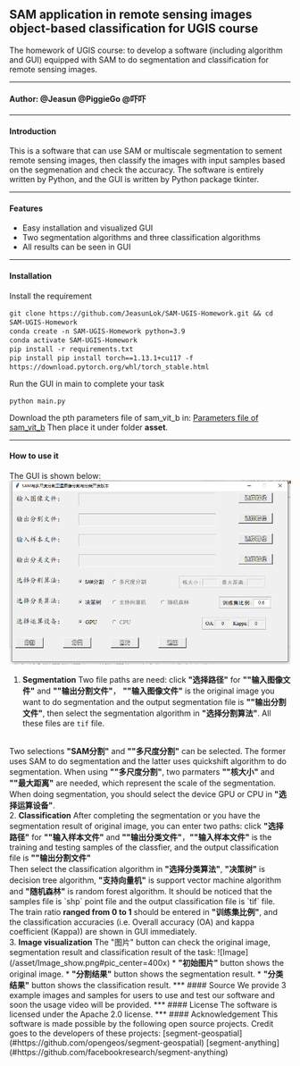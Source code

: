 ## SAM application in remote sensing images object-based classification for UGIS course
The homework of UGIS course: to develop a software (including algorithm and GUI) equipped with SAM to do segmentation and classification for remote sensing images.
***
#### Author: @Jeasun @PiggieGo @吓吓
***
#### Introduction
This is a software that can use SAM or multiscale segmentation to sement remote sensing images, then classify the images with input samples based on the segmenation and check the accuracy. 
The software is entirely written by Python, and the GUI is written by Python package tkinter.
***
#### Features
* Easy installation and visualized GUI
* Two segmentation algorithms and three classification algorithms
* All results can be seen in GUI
***
#### Installation
Install the requirement
```
git clone https://github.com/JeasunLok/SAM-UGIS-Homework.git && cd SAM-UGIS-Homework
conda create -n SAM-UGIS-Homework python=3.9
conda activate SAM-UGIS-Homework
pip install -r requirements.txt
pip install pip install torch==1.13.1+cu117 -f https://download.pytorch.org/whl/torch_stable.html
```
Run the GUI in main to complete your task
```
python main.py
```
Download the pth parameters file of sam_vit_b in:
[Parameters file of sam_vit_b](#https://dl.fbaipublicfiles.com/segment_anything/sam_vit_b_01ec64.pth)
Then place it under folder <b>asset</b>.
***
#### How to use it
The GUI is shown below:
![GUI](/asset/GUI_show.png#pic_center=400x)
1. <b>Segmentation</b>
Two file paths are need: click <b>"选择路径"</b> for <b>""输入图像文件"</b> and <b>""输出分割文件"</b>， <b>""输入图像文件"</b> is the original image you want to do segmentation and the output segmentation file is <b>""输出分割文件"</b>, then select the segmentation algorithm in <b>"选择分割算法"</b>. All these files are `tif` file.
<br>
Two selections <b>"SAM分割"</b> and <b>""多尺度分割"</b> can be selected. The former uses SAM to do segmentation and the latter uses quickshift algorithm to do segmentation. When using <b>""多尺度分割"</b>, two parmaters <b>""核大小"</b> and <b>""最大距离"</b> are needed, which represent the scale of the segmentation.
<br>
When doing segmentation, you should select the device GPU or CPU in <b>"选择运算设备"</b>.
<br>
2. <b>Classification</b>
After completing the segmentation or you have the segmentation result of original image, you can enter two paths: click <b>"选择路径"</b> for <b>""输入样本文件"</b> and <b>""输出分类文件"</b>，<b>""输入样本文件"</b> is the training and testing samples of the classfier, and the output classification file is <b>""输出分割文件"</b>
<br>
Then select the classification algorithm in <b>"选择分类算法"</b>, <b>"决策树"</b> is decision tree algorithm, <b>"支持向量机"</b> is support vector machine algorithm and <b>"随机森林"</b> is random forest algorithm. It should be noticed that the samples file is `shp` point file and the output classification file is `tif` file.
<br>
The train ratio <b>ranged from 0 to 1</b> should be entered in <b>"训练集比例"</b>, and the classification accuracies (i.e. Overall accuracy (OA) and kappa coefficient (Kappa)) are shown in GUI immediately.
<br>
3. <b>Image visualization</b>
The "图片" button can check the original image, segmentation result and classification result of the task:
![Image](/asset/Image_show.png#pic_center=400x)
* <b>"初始图片"</b> button shows the original image.
* <b>"分割结果"</b> button shows the segmentation result.
* <b>"分类结果"</b> button shows the classification result.
***
#### Source
We provide 3 example images and samples for users to use and test our software and soon the usage video will be provided.
***
#### License
The software is licensed under the Apache 2.0 license.
***
#### Acknowledgement
This software is made possible by the following open source projects. Credit goes to the developers of these projects: 
[segment-geospatial](#https://github.com/opengeos/segment-geospatial)
[segment-anything](#https://github.com/facebookresearch/segment-anything)